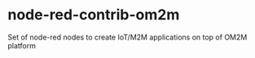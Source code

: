 # node-red-contrib-om2m
Set of node-red nodes to create IoT/M2M applications on top of OM2M platform
